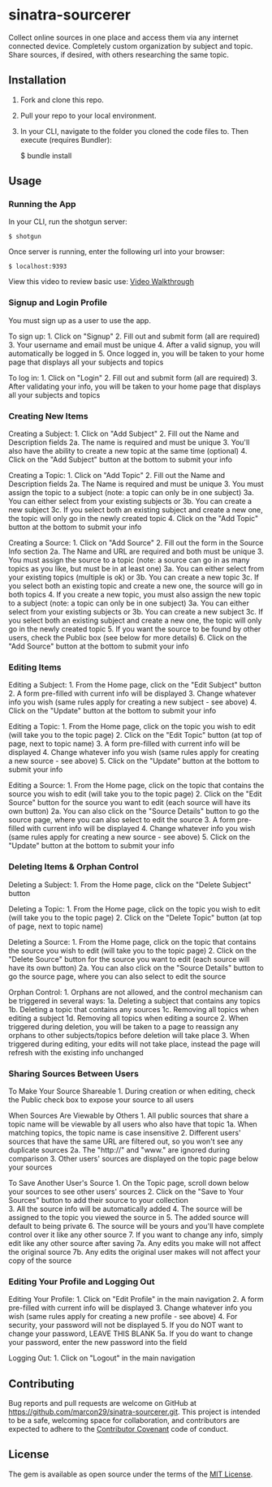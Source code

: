 # sinatra-sourcerer
Collect online sources in one place and access them via any internet connected device. Completely custom organization by subject and topic. Share sources, if desired, with others researching the same topic. 


## Installation

1. Fork and clone this repo.
2. Pull your repo to your local environment.
3. In your CLI, navigate to the folder you cloned the code files to. Then execute (requires Bundler):

    $ bundle install


## Usage

### Running the App
In your CLI, run the shotgun server:

    $ shotgun

Once server is running, enter the following url into your browser:

    $ localhost:9393

View this video to review basic use:
    [Video Walkthrough](https://drive.google.com/file/d/1pbP3M0zWGsu53LDGf1ux5qBtBxr5LzPt/view?usp=sharing)

### Signup and Login Profile
You must sign up as a user to use the app.

To sign up:
    1. Click on "Signup"
    2. Fill out and submit form (all are required)
    3. Your username and email must be unique
    4. After a valid signup, you will automatically be logged in
    5. Once logged in, you will be taken to your home page that displays all your subjects and topics

To log in:
    1. Click on "Login"
    2. Fill out and submit form (all are required)
    3. After validating your info, you will be taken to your home page that displays all your subjects and topics

### Creating New Items
Creating a Subject:
    1. Click on "Add Subject"
    2. Fill out the Name and Description fields
        2a. The name is required and must be unique
    3. You'll also have the ability to create a new topic at the same time (optional)
    4. Click on the "Add Subject" button at the bottom to submit your info

Creating a Topic:
    1. Click on "Add Topic"
    2. Fill out the Name and Description fields
        2a. The Name is required and must be unique 
    3. You must assign the topic to a subject (note: a topic can only be in one subject)
        3a. You can either select from your existing subjects or
        3b. You can create a new subject
        3c. If you select both an existing subject and create a new one, the topic will only go in the newly created topic
    4. Click on the "Add Topic" button at the bottom to submit your info

Creating a Source:
    1. Click on "Add Source"
    2. Fill out the form in the Source Info section
        2a. The Name and URL are required and both must be unique
    3. You must assign the source to a topic (note: a source can go in as many topics as you like, but must be in at least one)
        3a. You can either select from your existing topics (multiple is ok) or
        3b. You can create a new topic
        3c. If you select both an existing topic and create a new one, the source will go in both topics
    4. If you create a new topic, you must also assign the new topic to a subject (note: a topic can only be in one subject)
        3a. You can either select from your existing subjects or
        3b. You can create a new subject
        3c. If you select both an existing subject and create a new one, the topic will only go in the newly created topic
    5. If you want the source to be found by other users, check the Public box (see below for more details)
    6. Click on the "Add Source" button at the bottom to submit your info

### Editing Items
Editing a Subject:
    1. From the Home page, click on the "Edit Subject" button
    2. A form pre-filled with current info will be displayed
    3. Change whatever info you wish (same rules apply for creating a new subject - see above)
    4. Click on the "Update" button at the bottom to submit your info

Editing a Topic:
    1. From the Home page, click on the topic you wish to edit (will take you to the topic page)
    2. Click on the "Edit Topic" button (at top of page, next to topic name)
    3. A form pre-filled with current info will be displayed
    4. Change whatever info you wish (same rules apply for creating a new source - see above)
    5. Click on the "Update" button at the bottom to submit your info

Editing a Source:
    1. From the Home page, click on the topic that contains the source you wish to edit (will take you to the topic page)
    2. Click on the "Edit Source" button for the source you want to edit (each source will have its own button)
        2a. You can also click on the "Source Details" button to go the source page, where you can also select to edit the source
    3. A form pre-filled with current info will be displayed
    4. Change whatever info you wish (same rules apply for creating a new source - see above)
    5. Click on the "Update" button at the bottom to submit your info

### Deleting Items & Orphan Control
Deleting a Subject:
    1. From the Home page, click on the "Delete Subject" button

Deleting a Topic:
    1. From the Home page, click on the topic you wish to edit (will take you to the topic page)
    2. Click on the "Delete Topic" button (at top of page, next to topic name)

Deleting a Source:
    1. From the Home page, click on the topic that contains the source you wish to edit (will take you to the topic page)
    2. Click on the "Delete Source" button for the source you want to edit (each source will have its own button)
        2a. You can also click on the "Source Details" button to go the source page, where you can also select to edit the source

Orphan Control:
    1. Orphans are not allowed, and the control mechanism can be triggered in several ways:
        1a. Deleting a subject that contains any topics
        1b. Deleting a topic that contains any sources
        1c. Removing all topics when editing a subject
        1d. Removing all topics when editing a source
    2. When triggered during deletion, you will be taken to a page to reassign any orphans to other subjects/topics before deletion will take place
    3. When triggered during editing, your edits will not take place, instead the page will refresh with the existing info unchanged

### Sharing Sources Between Users
To Make Your Source Shareable
    1. During creation or when editing, check the Public check box to expose your source to all users

When Sources Are Viewable by Others
    1. All public sources that share a topic name will be viewable by all users who also have that topic
        1a. When matching topics, the topic name is case insensitive
    2. Different users' sources that have the same URL are filtered out, so you won't see any duplicate sources
        2a. The "http://" and "www." are ignored during comparison
    3. Other users' sources are displayed on the topic page below your sources

To Save Another User's Source
    1. On the Topic page, scroll down below your sources to see other users' sources
    2. Click on the "Save to Your Sources" button to add their source to your collection        
    3. All the source info will be automatically added
    4. The source will be assigned to the topic you viewed the source in
    5. The added source will default to being private
    6. The source will be yours and you'll have complete control over it like any other source
    7. If you want to change any info, simply edit like any other source after saving
        7a. Any edits you make will not affect the original source
        7b. Any edits the original user makes will not affect your copy of the source    

### Editing Your Profile and Logging Out
Editing Your Profile:
    1. Click on "Edit Profile" in the main navigation
    2. A form pre-filled with current info will be displayed
    3. Change whatever info you wish (same rules apply for creating a new profile - see above)
    4. For security, your password will not be displayed
    5. If you do NOT want to change your password, LEAVE THIS BLANK
        5a. If you do want to change your password, enter the new password into the field

Logging Out:
    1. Click on "Logout" in the main navigation


## Contributing

Bug reports and pull requests are welcome on GitHub at https://github.com/marcon29/sinatra-sourcerer.git. This project is intended to be a safe, welcoming space for collaboration, and contributors are expected to adhere to the [Contributor Covenant](http://contributor-covenant.org) code of conduct.


## License

The gem is available as open source under the terms of the [MIT License](https://opensource.org/licenses/MIT).


